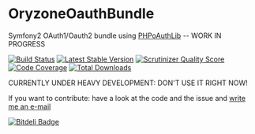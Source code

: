 OryzoneOauthBundle
==================

Symfony2 OAuth1/Oauth2 bundle using [PHPoAuthLib](https://github.com/Lusitanian/PHPoAuthLib) -- WORK IN PROGRESS

[![Build Status](https://travis-ci.org/Oryzone/OryzoneOauthBundle.png?branch=master)](https://travis-ci.org/Oryzone/OryzoneOauthBundle)
[![Latest Stable Version](https://poser.pugx.org/oryzone/oauth-bundle/v/stable.png)](https://packagist.org/packages/oryzone/oauth-bundle)
[![Scrutinizer Quality Score](https://scrutinizer-ci.com/g/Oryzone/OryzoneOauthBundle/badges/quality-score.png?s=cc3de3a87b26b16027cd2996ca95c6756a271d5a)](https://scrutinizer-ci.com/g/Oryzone/OryzoneOauthBundle/)
[![Code Coverage](https://scrutinizer-ci.com/g/Oryzone/OryzoneOauthBundle/badges/coverage.png?s=396b1a95140c5290f1d6020a357cc7f7ab7049e4)](https://scrutinizer-ci.com/g/Oryzone/OryzoneOauthBundle/)
[![Total Downloads](https://poser.pugx.org/oryzone/oauth-bundle/downloads.png)](https://packagist.org/packages/oryzone/oauth-bundle)

CURRENTLY UNDER HEAVY DEVELOPMENT: DON'T USE IT RIGHT NOW!

If you want to contribute: have a look at the code and the issue and [write me an e-mail](mailto:lmammino@oryzone.com)

[![Bitdeli Badge](https://d2weczhvl823v0.cloudfront.net/Oryzone/oryzoneoauthbundle/trend.png)](https://bitdeli.com/free "Bitdeli Badge")

